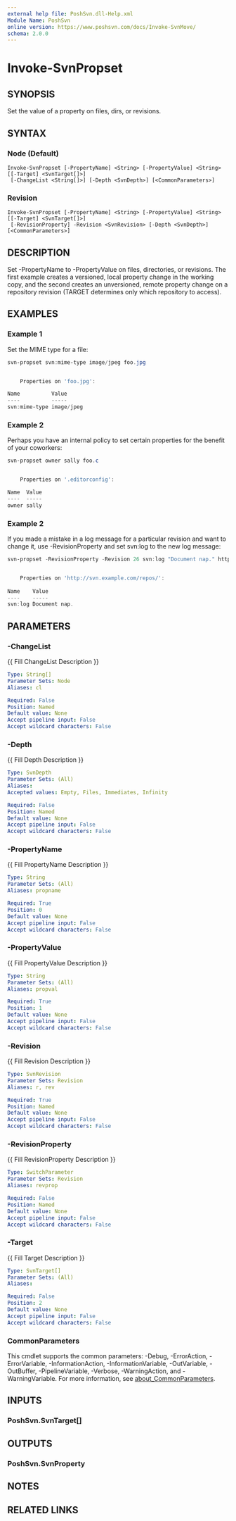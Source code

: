 ```yaml
---
external help file: PoshSvn.dll-Help.xml
Module Name: PoshSvn
online version: https://www.poshsvn.com/docs/Invoke-SvnMove/
schema: 2.0.0
---
```


# Invoke-SvnPropset

## SYNOPSIS
Set the value of a property on files, dirs, or revisions.

## SYNTAX

### Node (Default)
```
Invoke-SvnPropset [-PropertyName] <String> [-PropertyValue] <String> [[-Target] <SvnTarget[]>]
 [-ChangeList <String[]>] [-Depth <SvnDepth>] [<CommonParameters>]
```

### Revision
```
Invoke-SvnPropset [-PropertyName] <String> [-PropertyValue] <String> [[-Target] <SvnTarget[]>]
 [-RevisionProperty] -Revision <SvnRevision> [-Depth <SvnDepth>] [<CommonParameters>]
```

## DESCRIPTION
Set -PropertyName to -PropertyValue on files, directories, or revisions.
The first example creates a versioned, local property change in the working copy,
and the second creates an unversioned, remote property change on a repository revision
(TARGET determines only which repository to access).

## EXAMPLES

### Example 1
Set the MIME type for a file:

```powershell
svn-propset svn:mime-type image/jpeg foo.jpg


    Properties on 'foo.jpg':

Name          Value
----          -----
svn:mime-type image/jpeg
```

### Example 2
Perhaps you have an internal policy to set certain properties for the benefit of your coworkers:

```powershell
svn-propset owner sally foo.c


    Properties on '.editorconfig':

Name  Value
----  -----
owner sally
```

### Example 2
If you made a mistake in a log message for a particular revision and want to change it,
use -RevisionProperty and set svn:log to the new log message:

```powershell
svn-propset -RevisionProperty -Revision 26 svn:log "Document nap." http://svn.example.com/repos/


    Properties on 'http://svn.example.com/repos/':
    
Name    Value
----    -----
svn:log Document nap.
```

## PARAMETERS

### -ChangeList
{{ Fill ChangeList Description }}

```yaml
Type: String[]
Parameter Sets: Node
Aliases: cl

Required: False
Position: Named
Default value: None
Accept pipeline input: False
Accept wildcard characters: False
```

### -Depth
{{ Fill Depth Description }}

```yaml
Type: SvnDepth
Parameter Sets: (All)
Aliases:
Accepted values: Empty, Files, Immediates, Infinity

Required: False
Position: Named
Default value: None
Accept pipeline input: False
Accept wildcard characters: False
```

### -PropertyName
{{ Fill PropertyName Description }}

```yaml
Type: String
Parameter Sets: (All)
Aliases: propname

Required: True
Position: 0
Default value: None
Accept pipeline input: False
Accept wildcard characters: False
```

### -PropertyValue
{{ Fill PropertyValue Description }}

```yaml
Type: String
Parameter Sets: (All)
Aliases: propval

Required: True
Position: 1
Default value: None
Accept pipeline input: False
Accept wildcard characters: False
```

### -Revision
{{ Fill Revision Description }}

```yaml
Type: SvnRevision
Parameter Sets: Revision
Aliases: r, rev

Required: True
Position: Named
Default value: None
Accept pipeline input: False
Accept wildcard characters: False
```

### -RevisionProperty
{{ Fill RevisionProperty Description }}

```yaml
Type: SwitchParameter
Parameter Sets: Revision
Aliases: revprop

Required: False
Position: Named
Default value: None
Accept pipeline input: False
Accept wildcard characters: False
```

### -Target
{{ Fill Target Description }}

```yaml
Type: SvnTarget[]
Parameter Sets: (All)
Aliases:

Required: False
Position: 2
Default value: None
Accept pipeline input: False
Accept wildcard characters: False
```

### CommonParameters
This cmdlet supports the common parameters: -Debug, -ErrorAction, -ErrorVariable, -InformationAction, -InformationVariable, -OutVariable, -OutBuffer, -PipelineVariable, -Verbose, -WarningAction, and -WarningVariable. For more information, see [about_CommonParameters](http://go.microsoft.com/fwlink/?LinkID=113216).

## INPUTS

### PoshSvn.SvnTarget[]

## OUTPUTS

### PoshSvn.SvnProperty

## NOTES

## RELATED LINKS
